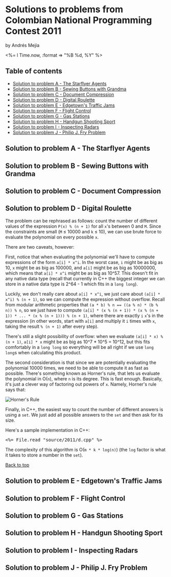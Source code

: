 # Solutions to problems from Colombian National Programming Contest 2011

<div class="author">
  <p class="name">by Andrés Mejía</p>
  <p class="date"><%= l Time.now, :format => "%B %d, %Y" %></p>
</div>

<a name="contents"></a>

## Table of contents ##

* [Solution to problem A - The Starflyer Agents](#solution-a)
* [Solution to problem B - Sewing Buttons with Grandma](#solution-b)
* [Solution to problem C - Document Compression](#solution-c)
* [Solution to problem D - Digital Roulette](#solution-d)
* [Solution to problem E - Edgetown's Traffic Jams](#solution-e)
* [Solution to problem F - Flight Control](#solution-f)
* [Solution to problem G - Gas Stations](#solution-g)
* [Solution to problem H - Handgun Shooting Sport](#solution-h)
* [Solution to problem I - Inspecting Radars](#solution-i)
* [Solution to problem J - Philip J. Fry Problem](#solution-j)


<a name="solution-a"></a>

## Solution to problem A - The Starflyer Agents ##

<a name="solution-b"></a>

## Solution to problem B - Sewing Buttons with Grandma ##

<a name="solution-c"></a>

## Solution to problem C - Document Compression ##

<a name="solution-d"></a>

## Solution to problem D - Digital Roulette ##

The problem can be rephrased as follows: count the number of different values of the expression `P(x) % (n + 1)` for all `x`'s between 0 and `M`. Since the constraints are small (`M` ≤ 10000 and `k` ≤ 10), we can use brute force to evaluate the polynomial on every possible `x`.

There are two caveats, however:

First, notice that when evaluating the polynomial we'll have to compute expressions of the form `a[i] * x^i`. In the worst case, `i` might be as big as 10, `x` might be as big as 100000, and `a[i]` might be as big as 10000000, which means that `a[i] * x^i` might be as big as 10^57. This doesn't fit in any native data type (recall that currently in C++ the biggest integer we can store in a native data type is 2^64 - 1 which fits in a `long long`).

Luckily, we don't really care about `a[i] * x^i`, we just care about `(a[i] * x^i) % (n + 1)`, so we can compute the expression without overflow. Recall from modular arithmetic properties that `(a * b) % n == ((a % n) * (b % n)) % n`, so we just have to compute `(a[i] * (x % (n + 1)) * (x % (n + 1)) * ... * (x % (n + 1))) % (n + 1)`, where there are exactly `i` `x`'s in the expression (in other words, start with `a[i]` and multiply it `i` times with `x`, taking the result `% (n + 1)` after every step).

There's still a slight possibility of overflow: when we evaluate `(a[i] * x) % (n + 1)`, `a[i] * x` might be as big as 10^7 * 10^5 = 10^12, but this fits comfortably in a `long long` so everything will be all right if we use `long long`s when calculating this product.

The second consideration is that since we are potentially evaluating the polynomial 10000 times, we need to be able to compute it as fast as possible. There's something known as Horner's rule, that lets us evaluate the polynomial in O(`n`), where `n` is its degree. This is fast enough. Basically, it's just a clever way of factoring out powers of `x`. Namely, Horner's rule says that:

![Horner's Rule](../images/horner.png)

Finally, in C++, the easiest way to count the number of different answers is using a `set`. We just add all possible answers to the `set` and then ask for its size.

Here's a sample implementation in C++:

<pre class="brush: cpp">
<%= File.read "source/2011/d.cpp" %>
</pre>


The complexity of this algorithm is O(`m * k * log(n)`) (the `log` factor is what it takes to store a number in the `set`).

[Back to top](#contents)

<a name="solution-e"></a>

## Solution to problem E - Edgetown's Traffic Jams ##

<a name="solution-f"></a>

## Solution to problem F - Flight Control ##

<a name="solution-g"></a>

## Solution to problem G - Gas Stations ##

<a name="solution-h"></a>

## Solution to problem H - Handgun Shooting Sport ##

<a name="solution-i"></a>

## Solution to problem I - Inspecting Radars ##

<a name="solution-j"></a>

## Solution to problem J - Philip J. Fry Problem ##

